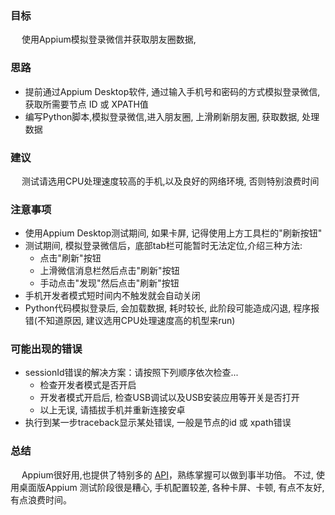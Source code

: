 ### 目标
&emsp; 使用Appium模拟登录微信并获取朋友圈数据,

### 思路
+ 提前通过Appium Desktop软件, 通过输入手机号和密码的方式模拟登录微信, 获取所需要节点 ID 或 XPATH值
+ 编写Python脚本,模拟登录微信,进入朋友圈, 上滑刷新朋友圈, 获取数据, 处理数据
   
### 建议   
&emsp; 测试请选用CPU处理速度较高的手机,以及良好的网络环境, 否则特别浪费时间

### 注意事项
+ 使用Appium Desktop测试期间, 如果卡屏, 记得使用上方工具栏的"刷新按钮"
+ 测试期间, 模拟登录微信后，底部tab栏可能暂时无法定位,介绍三种方法:
    - 点击"刷新"按钮
    - 上滑微信消息栏然后点击"刷新"按钮
    - 手动点击"发现"然后点击"刷新"按钮
+ 手机开发者模式短时间内不触发就会自动关闭
+ Python代码模拟登录后, 会加载数据, 耗时较长, 此阶段可能造成闪退, 程序报错(不知道原因, 建议选用CPU处理速度高的机型来run)

### 可能出现的错误
+ sessionId错误的解决方案：请按照下列顺序依次检查...
    + 检查开发者模式是否开启
    + 开发者模式开启后, 检查USB调试以及USB安装应用等开关是否打开
    + 以上无误, 请插拔手机并重新连接安卓
+ 执行到某一步traceback显示某处错误, 一般是节点的id 或 xpath错误

### 总结
&emsp; Appium很好用,也提供了特别多的 [API](https://testerhome.com/topics/3711)，熟练掌握可以做到事半功倍。 不过, 使用桌面版Appium 测试阶段很是糟心, 手机配置较差, 各种卡屏、卡顿, 有点不友好, 有点浪费时间。   
